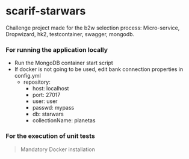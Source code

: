# scarif-starwars
Challenge project made for the b2w selection process: Micro-service, Dropwizard, hk2, testcontainer, swagger, mongodb.

**<h3>For running the application locally</h3>**
- Run the MongoDB container start script
- If docker is not going to be used, edit bank connection properties in config.yml
    - repository:
        - host: localhost
        - port: 27017
        - user: user
        - passwd: mypass
        - db: starwars
        - collectionName: planetas

**<h3>For the execution of unit tests</h3>**
>Mandatory Docker installation
